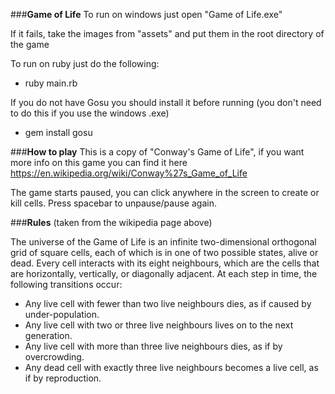 ###**Game of Life**
To run on windows just open "Game of Life.exe"

If it fails, take the images from "assets" and put them in the root directory of the game

To run on ruby just do the following:

 - ruby main.rb

If you do not have Gosu you should install it before running (you don't need to do this if you use the windows .exe)

 - gem install gosu

###**How to play**
This is a copy of "Conway's Game of Life", if you want more info on this game you can find it here https://en.wikipedia.org/wiki/Conway%27s_Game_of_Life

The game starts paused, you can click anywhere in the screen to create or kill cells. Press spacebar to unpause/pause again.


###**Rules**
(taken from the wikipedia page above)

The universe of the Game of Life is an infinite two-dimensional orthogonal grid of square cells, each of which is in one of two possible states, alive or dead. Every cell interacts with its eight neighbours, which are the cells that are horizontally, vertically, or diagonally adjacent. At each step in time, the following transitions occur:

- Any live cell with fewer than two live neighbours dies, as if caused by under-population.
- Any live cell with two or three live neighbours lives on to the next generation.
- Any live cell with more than three live neighbours dies, as if by overcrowding.
- Any dead cell with exactly three live neighbours becomes a live cell, as if by reproduction.
